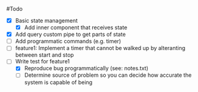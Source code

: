 #Todo
- [x] Basic state management
    - [x] Add inner component that receives state
- [x] Add query custom pipe to get parts of state
- [ ] Add programmatic commands (e.g. timer)
- [ ] feature1: Implement a timer that cannot be walked up by alteranting between start and stop
- [ ] Write test for feature1
    - [x] Reproduce bug programmatically (see: notes.txt)
    - [ ] Determine source of problem so you can decide how accurate the system is capable of being
